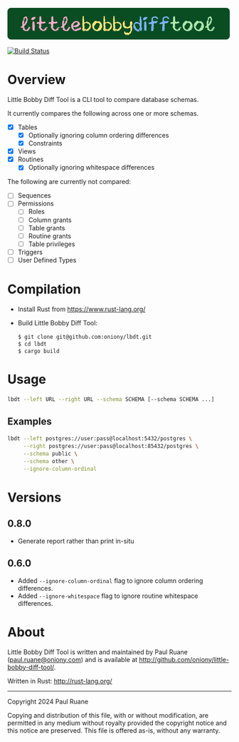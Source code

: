 ![Little Bobby Diff Tool](https://github.com/oniony/little-bobby-diff-tool/blob/main/graphics/lbdt.png?raw=true)

[![Build Status](https://github.com/oniony/little-bobby-diff-tool/actions/workflows/release.yml/badge.svg)](https://github.com/oniony/little-bobby-diff-tool/actions/workflows/release.yml)

# Overview

Little Bobby Diff Tool is a CLI tool to compare database schemas.

It currently compares the following across one or more schemas.

- [X] Tables
  - [X] Optionally ignoring column ordering differences
  - [X] Constraints
- [X] Views
- [X] Routines
  - [X] Optionally ignoring whitespace differences

The following are currently not compared:

- [ ] Sequences
- [ ] Permissions
  - [ ] Roles
  - [ ] Column grants
  - [ ] Table grants
  - [ ] Routine grants
  - [ ] Table privileges
- [ ] Triggers
- [ ] User Defined Types

# Compilation

* Install Rust from <https://www.rust-lang.org/>
* Build Little Bobby Diff Tool:

      $ git clone git@github.com:oniony/lbdt.git
      $ cd lbdt
      $ cargo build
    
# Usage

```sh
lbdt --left URL --right URL --schema SCHEMA [--schema SCHEMA ...]
```

## Examples

```sh
lbdt --left postgres://user:pass@localhost:5432/postgres \
     --right postgres://user:pass@localhost:85432/postgres \
     --schema public \
     --schema other \
     --ignore-column-ordinal
```

# Versions

## 0.8.0

* Generate report rather than print in-situ

## 0.6.0

* Added `--ignore-column-ordinal` flag to ignore column ordering differences.
* Added `--ignore-whitespace` flag to ignore routine whitespace differences.

# About

Little Bobby Diff Tool is written and maintained by Paul Ruane
(<paul.ruane@oniony.com>) and is available at
<http://github.com/oniony/little-bobby-diff-tool/>.

Written in Rust: <http://rust-lang.org/>

- - -

Copyright 2024 Paul Ruane

Copying and distribution of this file, with or without modification, are
permitted in any medium without royalty provided the copyright notice and this
notice are preserved.  This file is offered as-is, without any warranty.

